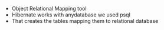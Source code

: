- Object Relational Mapping tool
- Hibernate works with anydatabase we used psql
- That creates the tables mapping them to relational database